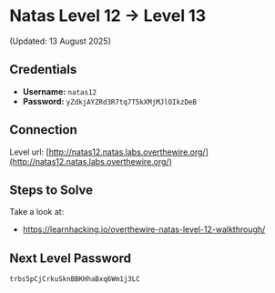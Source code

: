 # Natas Level 12 → Level 13
(Updated: 13 August 2025)

## Credentials
- **Username:** `natas12`
- **Password:** `yZdkjAYZRd3R7tq7T5kXMjMJlOIkzDeB`

## Connection
Level url: [http://natas12.natas.labs.overthewire.org/](http://natas12.natas.labs.overthewire.org/)

## Steps to Solve
Take a look at:
- https://learnhacking.io/overthewire-natas-level-12-walkthrough/

## Next Level Password
`trbs5pCjCrkuSknBBKHhaBxq6Wm1j3LC`
